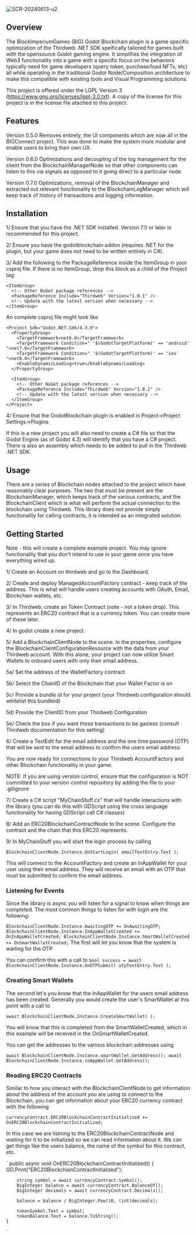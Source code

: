 
![SCR-20240613-u2](https://github.com/blockimperiumdao/godotblockchain/assets/94347075/c9a7724f-b7fa-446f-9b3b-2f08b64c865e)

## Overview

The BlockImperiumGames (BIG) Godot Blockchain plugin is a game specific optimization of the Thirdweb .NET SDK speifically tailored for games built with the opensource Godot 
gaming engine. It simplifies the integration of Web3 functionality into a game with a specific focus on the behaviors typically need for game developers (query token, 
purchase/load NFTs, etc) all while operating in the traditional Godot Node/Composition architecture to make this compatible with existing tools and Visual Programming solutions.

This project is offered under the LGPL Version 3 (https://www.gnu.org/licenses/lgpl-3.0.txt). A copy of the license for this project is in the license file atached to this project.

## Features

Version 0.5.0 Removes entirely, the UI components which are now all in the BIGConnect project. This was
done to make the system more modular and enable users to bring their own UX.

Version 0.6.0 Optimizations and decoupling of the log management for the client from the BlockchainManagerNode
so that other components can listen to this via signals as opposed to it going direct
to a particular node.

Version 0.7.0 Optimizations, removal of the BlockchainManager and extracted out relevant functionality to the BlockchainLogManager which will keep track of history of transactions and logging information.

## Installation

1/ Ensure that you have the .NET SDK installed. Version 7.0 or later is recommended for this project.

2/ Ensure you have the godotblockchain addon (requires .NET for the plugin, but your game does not need to be written entirely in C#).

3/ Add the following to the PackageReference inside the ItemGroup in your csproj file. If there is no ItemGroup, drop this block as a child of the Project tag:

```
<ItemGroup>
  <!-- Other NuGet package references -->
  <PackageReference Include="Thirdweb" Version="1.0.1" />
  <!-- Update with the latest version when necessary -->
</ItemGroup>
```

An complete csproj file might look like
```
<Project Sdk="Godot.NET.Sdk/4.3.0">
  <PropertyGroup>
	<TargetFramework>net6.0</TargetFramework>
	<TargetFramework Condition=" '$(GodotTargetPlatform)' == 'android' ">net7.0</TargetFramework>
	<TargetFramework Condition=" '$(GodotTargetPlatform)' == 'ios' ">net8.0</TargetFramework>
	<EnableDynamicLoading>true</EnableDynamicLoading>
  </PropertyGroup>

  <ItemGroup>
	<!-- Other NuGet package references -->
	<PackageReference Include="Thirdweb" Version="1.0.1" />
	<!-- Update with the latest version when necessary -->
  </ItemGroup>
</Project>
```

4/ Ensure that the GodotBlockchain plugin is enabled in Project->Project Settings->Plugins

If this is a new project you will also need to create a C# file so that the Godot Engine (as of Godot 4.3) will identify that you have a C# project. There is also an assembly which 
needs to be added to pull in the Thirdweb .NET SDK.

## Usage

There are a series of Blockchain nodes attached to the project which have reasonably clear purposes. The two that must be present are the BlockchainManager, which keeps track of the 
various contracts, and the BlockchainClient which is what will perform the actual connection to the blockchain using Thirdweb. This library does not provide simply functionality
for calling contracts, it is intended as an integrated solution.

## Getting Started

Note - this will create a complete example project. You may ignore functionality that you don't intend to use in your game once you have everything wired up.

1/ Create an Account on thirdweb and go to the Dashboard.

2/ Create and deploy ManagedAccountFactory contract - keep track of the address. This is what will handle users creating accounts with OAuth, Email, Blockchain wallets, etc.

3/ In Thirdweb, create an Token Contract (note - not a token drop). This represents an ERC20 contract that is a currency token. You can create more of these later.

4/ In godot create a new project. 

5/ Add a BlockchainClientNode to the scene. In the properties, configure the BlockchainClientConfigurationResource with the data from your Thirdweb account. With this alone, your project can now utilize Smart Wallets to onboard users with only their email address.

5a/ Set the address of the WalletFactory contract 

5b/ Select the ChainID of the Blockchain that your Wallet Factor is on

5c/ Provide a bundle id for your project (your Thirdweb configuration should whitelist this bundleid)

5d/ Provide the ClientID from your Thirdweb Configuration

5e/ Check the box if you want these transactions to be gasless (consult Thirdweb documentation for this setting)

6/ Create a TextEdit for the email address and the one time password (OTP) that will be sent to the email address to confirm the users email address.

You are now ready for connections to your Thirdweb AccountFactory and other Blockchain functionality in your game. 

NOTE: If you are using version control, ensure that the configuration is NOT committed to your version control repository by adding the file to your .gitignore

7/ Create a C# script "MyChainStuff.cs" that will handle interactions with the library (you can do this with GDScript using the cross language functionality for having GDScript call C# classes)

8/ Add an ERC20BlockchainContractNode to the scene. Configure the contract and the chain that this 
ERC20 represents.

9/ In MyChainStuff you will start the login process by calling

`
			BlockchainClientNode.Instance.OnStartLogin( emailTextEntry.Text );
`

This will connect to the AccountFactory and create an InAppWallet for your user using their email address. They will receive an email with an OTP that must be submitted to confirm the email address.

### Listening for Events

Since the library is async you will listen for a signal to know when things are completed. The most common things to listen for with login are the following:

`
		BlockchainClientNode.Instance.AwaitingOTP += OnAwaitingOTP;
		BlockchainClientNode.Instance.InAppWalletCreated += OnInAppWalletCreated;
		BlockchainClientNode.Instance.SmartWalletCreated += OnSmartWalletCreated;
`
The first will let you know that the system is waiting for the OTP

You can confirm this with a call to
`
			bool success = await BlockchainClientNode.Instance.OnOTPSubmit( otpTextEntry.Text );
`
### Creating Smart Wallets

The second let's you know that the InAppWallet for the users email address has been created. Generally you would create the user's SmartWallet at this point with a call to

`
			await BlockchainClientNode.Instance.CreateSmartWallet( );
`

You will know that this is completed from the SmartWalletCreated, which in this example will be received in the OnSmartWalletCreated.

You can get the addresses to the various blockchain addresses using

`
			await BlockchainClientNode.Instance.smartWallet.GetAddress();
      await BlockchainClientNode.Instance.inAppWallet.GetAddress();
`
### Reading ERC20 Contracts

Similar to how you interact with the BlockchainClientNode to get information about the address of the account you are using to connect to the Blockchain, you can get information about your ERC20 currency contract with the following

`
		currencyContract.ERC20BlockchainContractInitialized += OnERC20BlockchainContractInitialized;
`

In this case we are listning to the ERC20BlockchainContractNode and waiting for it to be initialized so we can read information about it. We can get things like the users balance, the name of the symbol for this contract, etc.

`
	public async void OnERC20BlockchainContractInitialized()
	{
		GD.Print("ERC20BlockchainContractInitialized");

		string symbol = await currencyContract.Symbol();
		BigInteger balance = await currencyContract.BalanceOf();
		BigInteger decimals = await currencyContract.Decimals();

		balance = balance / BigInteger.Pow(10, (int)decimals);

		tokenSymbol.Text = symbol;
		tokenBalance.Text = balance.ToString();
	}
`